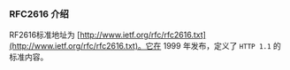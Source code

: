 ### RFC2616 介绍

RF2616标准地址为 [http://www.ietf.org/rfc/rfc2616.txt](http://www.ietf.org/rfc/rfc2616.txt)。它在 1999 年发布，定义了 `HTTP 1.1` 的标准内容。
